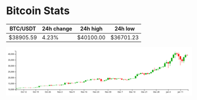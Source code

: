 # Bitcoin Stats

BTC/USDT|24h change|24h high|24h low|
|---|---|---|---|
|$38905.59|4.23%|$40100.00|$36701.23|

<img src="./chart.svg">
